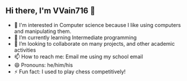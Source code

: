 ## Hi there, I'm VVain716 👋

- 👀 I'm interested in Computer science because I like using computers and manipulating them. 
- 🌱 I’m currently learning Intermediate programming
- 👯 I’m looking to collaborate on many projects, and other academic activities
- 📫 How to reach me: Email me using my school email
- 😄 Pronouns: he/him/his
- ⚡ Fun fact: I used to play chess competitively!
  
<!--
**VVain716/VVain716** is a ✨ _special_ ✨ repository because its `README.md` (this file) appears on your GitHub profile.

Here are some ideas to get you started:

- 🔭 I’m currently working on ...
- 🌱 I’m currently learning ...
- 👯 I’m looking to collaborate on ...
- 🤔 I’m looking for help with ...
- 💬 Ask me about ...
- 📫 How to reach me: ...
- 😄 Pronouns: ...
- ⚡ Fun fact: ...
-->
